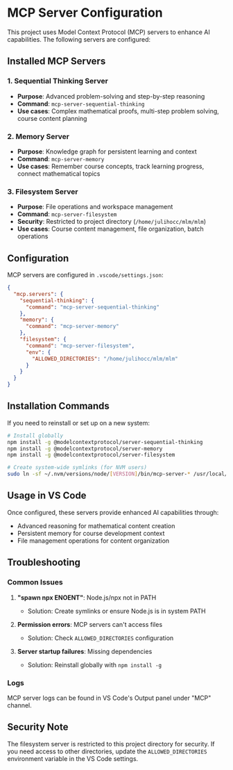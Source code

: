 # MCP Server Configuration

This project uses Model Context Protocol (MCP) servers to enhance AI capabilities. The following servers are configured:

## Installed MCP Servers

### 1. Sequential Thinking Server
- **Purpose**: Advanced problem-solving and step-by-step reasoning
- **Command**: `mcp-server-sequential-thinking`
- **Use cases**: Complex mathematical proofs, multi-step problem solving, course content planning

### 2. Memory Server  
- **Purpose**: Knowledge graph for persistent learning and context
- **Command**: `mcp-server-memory`
- **Use cases**: Remember course concepts, track learning progress, connect mathematical topics

### 3. Filesystem Server
- **Purpose**: File operations and workspace management
- **Command**: `mcp-server-filesystem`
- **Security**: Restricted to project directory (`/home/julihocc/mlm/mlm`)
- **Use cases**: Course content management, file organization, batch operations

## Configuration

MCP servers are configured in `.vscode/settings.json`:

```json
{
  "mcp.servers": {
    "sequential-thinking": {
      "command": "mcp-server-sequential-thinking"
    },
    "memory": {
      "command": "mcp-server-memory"
    },
    "filesystem": {
      "command": "mcp-server-filesystem",
      "env": {
        "ALLOWED_DIRECTORIES": "/home/julihocc/mlm/mlm"
      }
    }
  }
}
```

## Installation Commands

If you need to reinstall or set up on a new system:

```bash
# Install globally
npm install -g @modelcontextprotocol/server-sequential-thinking
npm install -g @modelcontextprotocol/server-memory
npm install -g @modelcontextprotocol/server-filesystem

# Create system-wide symlinks (for NVM users)
sudo ln -sf ~/.nvm/versions/node/[VERSION]/bin/mcp-server-* /usr/local/bin/
```

## Usage in VS Code

Once configured, these servers provide enhanced AI capabilities through:
- Advanced reasoning for mathematical content creation
- Persistent memory for course development context
- File management operations for content organization

## Troubleshooting

### Common Issues
1. **"spawn npx ENOENT"**: Node.js/npx not in PATH
   - Solution: Create symlinks or ensure Node.js is in system PATH

2. **Permission errors**: MCP servers can't access files
   - Solution: Check `ALLOWED_DIRECTORIES` configuration

3. **Server startup failures**: Missing dependencies
   - Solution: Reinstall globally with `npm install -g`

### Logs
MCP server logs can be found in VS Code's Output panel under "MCP" channel.

## Security Note

The filesystem server is restricted to this project directory for security. If you need access to other directories, update the `ALLOWED_DIRECTORIES` environment variable in the VS Code settings.
